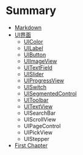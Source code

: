 # Summary

* [Markdown](markdown.md)
* [UI界面](README.md)
    * [UIColor](uicolor.md)
    * [UILabel](uilabel.md)
    * [UIButton](uibutton.md)
    * [UIImageView](uiimageview.md)
    * [UITextField](uitextfield.md)
    * [UISlider](uislider.md)
    * [UIProgressView](uiprogressview.md)
    * [UISwitch](uiswitch.md)
    * [UISegmentedControl](uisegmentedcontrol.md)
    * [UIToolbar](uitoolbar.md)
    * [UITextView](uitextview.md)
    * UISearchBar
    * UIScrollView
    * UIPageControl
    * UIPickView
    * UIStepper
* [First Chapter](chapter1.md)

